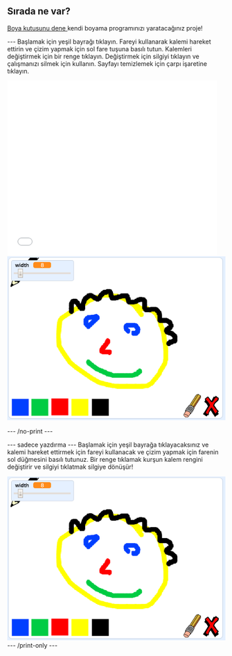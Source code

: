 ## Sırada ne var?

[ Boya kutusunu dene ](https://projects.raspberrypi.org/en/projects/paint-box?utm_source=pathway&utm_medium=whatnext&utm_campaign=projects) kendi boyama programınızı yaratacağınız proje!

\--- Başlamak için yeşil bayrağı tıklayın. Fareyi kullanarak kalemi hareket ettirin ve çizim yapmak için sol fare tuşuna basılı tutun. Kalemleri değiştirmek için bir renge tıklayın. Değiştirmek için silgiyi tıklayın ve çalışmanızı silmek için kullanın. Sayfayı temizlemek için çarpı işaretine tıklayın.

<div class="scratch-preview">
  <iframe allowtransparency="true" width="485" height="402" src="//scratch.mit.edu/projects/embed/267243161/?autostart=false" frameborder="0" scrolling="no"></iframe>
  <img src="images/paint-box-showcase.png">
</div>

\--- /no-print \---

\--- sadece yazdırma \--- Başlamak için yeşil bayrağa tıklayacaksınız ve kalemi hareket ettirmek için fareyi kullanacak ve çizim yapmak için farenin sol düğmesini basılı tutunuz. Bir renge tıklamak kurşun kalem rengini değiştirir ve silgiyi tıklatmak silgiye dönüşür!

![vitrin](images/paint-box-showcase.png) \--- /print-only \---